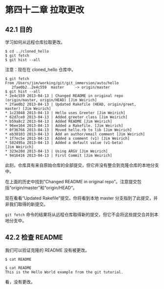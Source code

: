 # 第四十二章 拉取更改

## 42.1 目的

学习如何从远程仓库拉取更改。

```
$ cd ../cloned_hello
$ git fetch
$ git hist --all
```

注意：现在在 cloned_hello 仓库中。

```
$ git fetch
From /Users/jim/working/git/git_immersion/auto/hello
   2fae0b2..2e4c559  master     -> origin/master
$ git hist --all
* 2e4c559 2013-04-13 | Changed README in original repo
(origin/master, origin/HEAD) [Jim Weirich]
* 2fae0b2 2013-04-13 | Updated Rakefile (HEAD, origin/greet,
master) [Jim Weirich]
* 1c23048 2013-04-13 | Hello uses Greeter [Jim Weirich]
* 62d7ce0 2013-04-13 | Added greeter class [Jim Weirich]
* b59a8c2 2013-04-13 | Added README [Jim Weirich]
* 96ee164 2013-04-13 | Added a Rakefile. [Jim Weirich]
* 0f36766 2013-04-13 | Moved hello.rb to lib [Jim Weirich]
* eb30103 2013-04-13 | Add an author/email comment [Jim Weirich]
* 1f7ec5e 2013-04-13 | Added a comment (v1) [Jim Weirich]
* 582495a 2013-04-13 | Added a default value (v1-beta)
[Jim Weirich]
* 323e28d 2013-04-13 | Using ARGV [Jim Weirich]
* 9416416 2013-04-13 | First Commit [Jim Weirich]
```

此刻，仓库具有来自原始仓库的全部提交，但它并没有整合到克隆仓库的本地分支中。

在上面的历史中找到“Changed README in original repo”。注意提交包括“origin/master”和“origin/HEAD”。

现在看看“Updated Rakefile”提交。你将看到本地 master 分支指到了此提交，并非我们取得的新提交。

`git fetch` 命令的结果将从远程仓库取得新的提交，但它不会将这些提交合并到本地分支中。

## 42.2 检查 README

我们可以验证克隆的 README 没有被更改。

```
$ cat README
```

```
$ cat README
This is the Hello World example from the git tutorial.
```

看，没有更改。